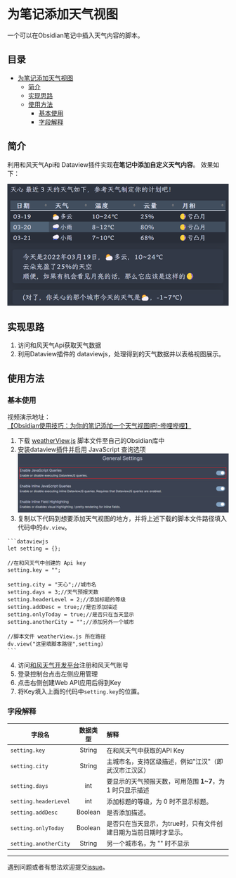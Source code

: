 # 为笔记添加天气视图
一个可以在Obsidian笔记中插入天气内容的脚本。
## 目录
- [为笔记添加天气视图](#为笔记添加天气视图)
  * [简介](#简介)
  * [实现思路](#实现思路)
  * [使用方法](#使用方法)
    + [基本使用](#基本使用)
    + [字段解释](#字段解释)
## 简介
利用和风天气Api和 Dataview插件实现**在笔记中添加自定义天气内容**。
效果如下：

![](https://github.com/LumosLovegood/myScripts/blob/main/WeatherView/assets/Pasted%20image%2020220319151149.png)
## 实现思路
1. 访问和风天气Api获取天气数据
2. 利用Dataview插件的 dataviewjs，处理得到的天气数据并以表格视图展示。
## 使用方法
### 基本使用
视频演示地址：[【Obsidian使用技巧：为你的笔记添加一个天气视图吧!-哔哩哔哩】](https://b23.tv/PLZsAkp)
1. 下载 [weatherView.js](https://github.com/LumosLovegood/myScripts/blob/main/WeatherView/weatherView.js) 脚本文件至自己的Obsidian库中
2. 安装dataview插件并启用 JavaScript 查询选项
	![](https://github.com/LumosLovegood/myScripts/blob/main/WeatherView/assets/Pasted%20image%2020220319153553.png)
3. 复制以下代码到想要添加天气视图的地方，并将上述下载的脚本文件路径填入代码中的`dv.view`。
  ````
  ```dataviewjs
  let setting = {};

  //在和风天气中创建的 Api key
  setting.key = "";

  setting.city = "天心";//城市名
  setting.days = 3;//天气预报天数
  setting.headerLevel = 2;//添加标题的等级
  setting.addDesc = true;//是否添加描述
  setting.onlyToday = true;//是否只在当天显示
  setting.anotherCity = "";//添加另外一个城市

  //脚本文件 weatherView.js 所在路径
  dv.view("这里填脚本路径",setting)
  ```
  ````
4. 访问[和风天气开发平台](https://id.qweather.com/#/register)注册和风天气账号
5. 登录控制台点击左侧应用管理
6. 点击右侧创建Web API应用后得到Key
7. 将Key填入上面的代码中`setting.key`的位置。
### 字段解释
| 字段名                | 数据类型 | 解释                                                             |
| --------------------- |:--------:|:---------------------------------------------------------------- |
| `setting.key`         |  String  | 在和风天气中获取的API Key                                        |
| `setting.city`        |  String  | 主城市名，支持区级描述，例如"江汉"（即武汉市江汉区）             |
| `setting.days`        |   int    | 要显示的天气预报天数，可用范围 **1~7**，为 1 时只显示描述        |
| `setting.headerLevel` |   int    | 添加标题的等级，为 0 时不显示标题。                              |
| `setting.addDesc`     | Boolean  | 是否添加描述。                                                   |
| `setting.onlyToday`   | Boolean  | 是否只在当天显示，为true时，只有文件创建日期为当前日期时才显示。 |
| `setting.anotherCity` |  String  | 另一个城市名，为 "" 时不显示 

---

遇到问题或者有想法欢迎提交[issue](https://github.com/LumosLovegood/myScripts/issues)。
